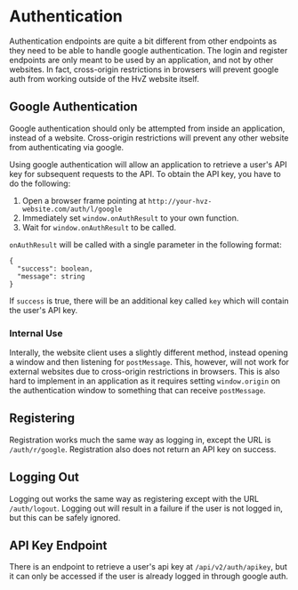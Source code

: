 # Authentication

Authentication endpoints are quite a bit different from other endpoints as they need to be able
to handle google authentication. The login and register endpoints are only meant to be used by
an application, and not by other websites. In fact, cross-origin restrictions in browsers will
prevent google auth from working outside of the HvZ website itself.

## Google Authentication

Google authentication should only be attempted from inside an application, instead of a website.
Cross-origin restrictions will prevent any other website from authenticating via google.

Using google authentication will allow an application to retrieve a user's API key for subsequent
requests to the API. To obtain the API key, you have to do the following:

1. Open a browser frame pointing at `http://your-hvz-website.com/auth/l/google`
2. Immediately set `window.onAuthResult` to your own function.
3. Wait for `window.onAuthResult` to be called.

`onAuthResult` will be called with a single parameter in the following format:

    {
      "success": boolean,
      "message": string
    }

If `success` is true, there will be an additional key called `key` which will contain the user's
API key.

### Internal Use

Interally, the website client uses a slightly different method, instead opening a window and
then listening for `postMessage`. This, however, will not work for external websites due to
cross-origin restrictions in browsers. This is also hard to implement in an application as it
requires setting `window.origin` on the authentication window to something that can receive
`postMessage`.

## Registering

Registration works much the same way as logging in, except the URL is `/auth/r/google`.
Registration also does not return an API key on success.

## Logging Out

Logging out works the same way as registering except with the URL `/auth/logout`. Logging out
will result in a failure if the user is not logged in, but this can be safely ignored.

## API Key Endpoint

There is an endpoint to retrieve a user's api key at `/api/v2/auth/apikey`, but it can only be
accessed if the user is already logged in through google auth.
